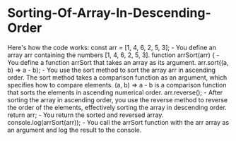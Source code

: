 # Sorting-Of-Array-In-Descending-Order
Here's how the code works:
const arr = [1, 4, 6, 2, 5, 3]; - You define an array arr containing the numbers [1, 4, 6, 2, 5, 3].
function arrSort(arr) { - You define a function arrSort that takes an array as its argument.
arr.sort((a, b) => a - b); - You use the sort method to sort the array arr in ascending order. The sort method takes a comparison function as an argument, which specifies how to compare elements. (a, b) => a - b is a comparison function that sorts the elements in ascending numerical order.
arr.reverse(); - After sorting the array in ascending order, you use the reverse method to reverse the order of the elements, effectively sorting the array in descending order.
return arr; - You return the sorted and reversed array.
console.log(arrSort(arr)); - You call the arrSort function with the arr array as an argument and log the result to the console.
